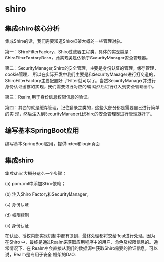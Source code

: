 # shiro

## 集成shiro核心分析

集成Shiro的话，我们需要知道Shiro框架大概的一些管理对象。

第一：ShiroFilterFactory，Shiro过滤器工程类，具体的实现类是：
ShiroFilterFactoryBean，此实现类是依赖于SecurityManager安全管理器。

第二：SecurityManager,Shiro的安全管理，主要是身份认证的管理，缓存管理，cookie管理，
所以在实际开发中我们主要是和SecurityManager进行打交道的，ShiroFilterFactory主要配置好
了Filter就可以了。当然SecurityManager并进行身份认证缓存的实现，我们需要进行对应的编
码然后进行注入到安全管理器中。

第三：Realm,用于身份信息权限信息的验证。

第四：其它的就是缓存管理，记住登录之类的，这些大部分都是需要自己进行简单的实
现，然后注入到SecurityManager让Shiro的安全管理器进行管理就好了。

## 编写基本SpringBoot应用

编写基本SpringBoot应用，提供index和login页面

## 集成shiro

集成shiro大概分这么一个步骤：

(a) pom.xml中添加Shiro依赖；

(b) 注入Shiro Factory和SecurityManager。

(c) 身份认证

(d) 权限控制


(c) 身份认证

在认证、授权内部实现机制中都有提到，最终处理都将交给Real进行处理。因为在Shiro
中，最终是通过Realm来获取应用程序中的用户、角色及权限信息的。通常情况下，在
Realm中会直接从我们的数据源中获取Shiro需要的验证信息。可以说，Realm是专用于安全
框架的DAO.

